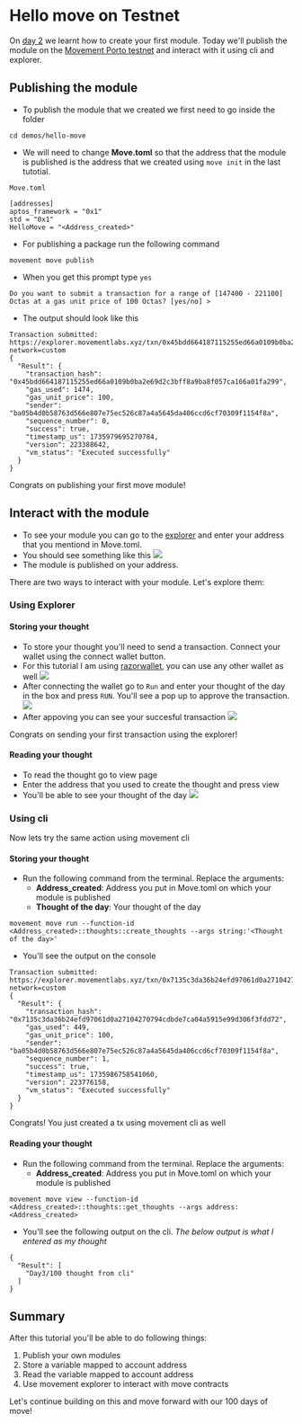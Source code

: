 # Hello move on Testnet

On [day 2](https://github.com/code-xD/100-days-of-move/blob/main/docs/HelloMove.md) we learnt how to create your first module. Today we'll publish the module on the [Movement Porto testnet](https://explorer.testnet.porto.movementnetwork.xyz/) and interact with it using cli and explorer.

## Publishing the module<a id = "publish-package-publish-your-module"></a>
- To publish the module that we created we first need to go inside the folder
```
cd demos/hello-move
```
- We will need to change **Move.toml** so that the address that the module is published is the address that we created using `move init` in the last tutotial.
```
Move.toml

[addresses]
aptos_framework = "0x1"
std = "0x1"
HelloMove = "<Address_created>"
```
- For publishing a package run the following command
```
movement move publish
```
- When you get this prompt type `yes`
```
Do you want to submit a transaction for a range of [147400 - 221100] Octas at a gas unit price of 100 Octas? [yes/no] >
```
- The output should look like this
```
Transaction submitted: https://explorer.movementlabs.xyz/txn/0x45bdd664187115255ed66a0109b0ba2e69d2c3bff8a9ba8f057ca166a01fa299?network=custom
{
  "Result": {
    "transaction_hash": "0x45bdd664187115255ed66a0109b0ba2e69d2c3bff8a9ba8f057ca166a01fa299",
    "gas_used": 1474,
    "gas_unit_price": 100,
    "sender": "ba05b4d0b58763d566e807e75ec526c87a4a5645da406ccd6cf70309f1154f8a",
    "sequence_number": 0,
    "success": true,
    "timestamp_us": 1735979695270784,
    "version": 223388642,
    "vm_status": "Executed successfully"
  }
}
```
Congrats on publishing your first move module!

## Interact with the module
- To see your module you can go to the [explorer](https://explorer.testnet.porto.movementnetwork.xyz/?network=testnet) and enter your address that you mentiond in Move.toml.
- You should see something like this
![](assets/explorer_hello_move.png)
- The module is published on your address.

There are two ways to interact with your module. Let's explore them:
### Using Explorer
#### Storing your thought
- To store your thought you'll need to send a transaction. Connect your wallet using the connect wallet button.
- For this tutorial I am using [razorwallet](https://razorwallet.xyz/), you can use any other wallet as well
![](assets/wallets.png)
- After connecting the wallet go to `Run` and enter your thought of the day in the box and press `RUN`. You'll see a pop up to approve the transaction. 
![](assets/text_box.png)
- After appoving you can see your succesful transaction
![](assets/hello_move_tx_send.png)

Congrats on sending your first transaction using the explorer!
#### Reading your thought
- To read the thought go to view page
- Enter the address that you used to create the thought and press view
- You'll be able to see your thought of the day
![](assets/heelo_move_read_thought.png)
### Using cli
Now lets try the same action using movement cli

#### Storing your thought
- Run the following command from the terminal. Replace the arguments:
  - **Address_created**: Address you put in Move.toml on which your module is published
  - **Thought of the day**: Your thought of the day
```
movement move run --function-id <Address_created>::thoughts::create_thoughts --args string:'<Thought of the day>'
```
- You'll see the output on the console
```
Transaction submitted: https://explorer.movementlabs.xyz/txn/0x7135c3da36b24efd97061d0a27104270794cdbde7ca04a5915e99d306f3fdd72?network=custom
{
  "Result": {
    "transaction_hash": "0x7135c3da36b24efd97061d0a27104270794cdbde7ca04a5915e99d306f3fdd72",
    "gas_used": 449,
    "gas_unit_price": 100,
    "sender": "ba05b4d0b58763d566e807e75ec526c87a4a5645da406ccd6cf70309f1154f8a",
    "sequence_number": 1,
    "success": true,
    "timestamp_us": 1735986758541060,
    "version": 223776158,
    "vm_status": "Executed successfully"
  }
}
```
Congrats! You just created a tx using movement cli as well

#### Reading your thought
- Run the following command from the terminal. Replace the arguments:
  - **Address_created**: Address you put in Move.toml on which your module is published
```
movement move view --function-id <Address_created>::thoughts::get_thoughts --args address:<Address_created>
```
- You'll see the following output on the cli. _The below output is what I entered as my thought_
```
{
  "Result": [
    "Day3/100 thought from cli"
  ]
}
```

## Summary
After this tutorial you'll be able to do following things:
1. Publish your own modules
2. Store a variable mapped to account address
3. Read the variable mapped to account address
4. Use movement explorer to interact with move contracts

Let's continue building on this and move forward with our 100 days of move!